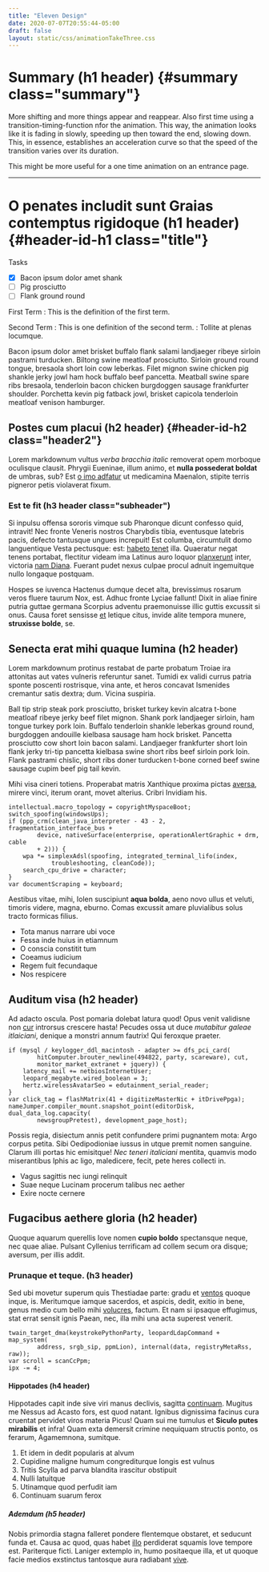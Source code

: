 ```yaml
---
title: "Eleven Design"
date: 2020-07-07T20:55:44-05:00
draft: false
layout: static/css/animationTakeThree.css
---
```

# Summary (h1 header) {#summary class="summary"}
More shifting and more things appear and reappear.  Also first time using a transition-timing-function nfor the animation.  This way, the animation looks like it is fading in slowly, speeding up then toward the end, slowing down. This, in essence, establishes an acceleration curve so that the speed of the transition varies over its duration.

This might be more useful for a one time animation on an entrance page.

*** 

# O penates includit sunt Graias contemptus rigidoque (h1 header) {#header-id-h1 class="title"}

Tasks

- [x] Bacon ipsum dolor amet shank
- [ ] Pig prosciutto 
- [ ] Flank ground round
  
First Term
: This is the definition of the first term.

Second Term
: This is one definition of the second term.
: Tollite at plenas locumque.


Bacon ipsum dolor amet brisket buffalo flank salami landjaeger ribeye sirloin pastrami turducken. Biltong swine meatloaf prosciutto. Sirloin ground round tongue, bresaola short loin cow leberkas. Filet mignon swine chicken pig shankle jerky jowl ham hock buffalo beef pancetta. Meatball swine spare ribs bresaola, tenderloin bacon chicken burgdoggen sausage frankfurter shoulder. Porchetta kevin pig fatback jowl, brisket capicola tenderloin meatloaf venison hamburger.

## Postes cum placui (h2 header) {#header-id-h2 class="header2"}

Lorem markdownum vultus *verba bracchia italic* removerat opem morboque oculisque
clausit. Phrygii Eueninae, illum animo, et **nulla possederat boldat** de umbras, sub?
Est [o imo adfatur](http://ense.net/patiensque-conclamat.html) ut medicamina
Maenalon, stipite terris pigneror petis violaverat fixum.

### Est te fit (h3 header class="subheader")

Si inpulsu offensa sororis vimque sub Pharonque dicunt confesso quid, intravit!
Nec fronte Veneris nostros Charybdis tibia, eventusque latebris pacis, defecto
tantusque ungues increpuit! Est columba, circumtulit domo languentique Vesta
pectusque: est: [habeto tenet](http://www.caerulaque-iphide.com/iterumque.html)
illa. Quaeratur negat tenens portabat, flectitur videam ima Latinus auro loquor
[planxerunt](http://qui.net/lolium.aspx) inter, victoria [nam
Diana](http://sic.io/vix-est). Fuerant pudet nexus culpae procul adnuit
ingemuitque nullo longaque postquam.

Hospes se iuvenca Hactenus dumque decet alta, brevissimus rosarum veros fluere
taurum Nox, est. Adhuc fronte Lyciae fallunt! Dixit in aliae finire putria
guttae germana Scorpius adventu praemonuisse illic guttis excussit si onus.
Causa foret sensisse [et](http://quae.io/idque.html) letique citus, invide alite
tempora munere, **struxisse bolde**, se.

## Senecta erat mihi quaque lumina (h2 header)

Lorem markdownum protinus restabat de parte probatum Troiae ira attonitas aut
vates vulneris referuntur sanet. Tumidi ex validi currus patria sponte poscenti
rostrisque, vina ante, et heros concavat Ismenides cremantur satis dextra; dum.
Vicina suspiria.

Ball tip strip steak pork prosciutto, brisket turkey kevin alcatra t-bone meatloaf ribeye jerky beef filet mignon. Shank pork landjaeger sirloin, ham tongue turkey pork loin. Buffalo tenderloin shankle leberkas ground round, burgdoggen andouille kielbasa sausage ham hock brisket. Pancetta prosciutto cow short loin bacon salami. Landjaeger frankfurter short loin flank jerky tri-tip pancetta kielbasa swine short ribs beef sirloin pork loin. Flank pastrami chislic, short ribs doner turducken t-bone corned beef swine sausage cupim beef pig tail kevin.

Mihi visa cineri totiens. Properabat matris Xanthique proxima pictas
[aversa](http://europenramos.org/dilexit.html), mirere vinci, iterum orant,
movet alterius. Cribri Invidiam his.

    intellectual.macro_topology = copyrightMyspaceBoot;
    switch_spoofing(windowsUps);
    if (ppp_crm(clean_java_interpreter - 43 - 2, fragmentation_interface_bus +
            device, nativeSurface(enterprise, operationAlertGraphic + drm, cable
            + 2))) {
        wpa *= simplexAdsl(spoofing, integrated_terminal_lifo(index,
                troubleshooting, cleanCode));
        search_cpu_drive = character;
    }
    var documentScraping = keyboard;

Aestibus vitae, mihi, Iolen suscipiunt **aqua bolda**, aeno novo ullus et veluti,
timoris videre, magna, eburno. Comas excussit amare pluvialibus solus tracto
formicas filius.

- Tota manus narrare ubi voce
- Fessa inde huius in etiamnum
- O conscia constitit tum
- Coeamus iudicium
- Regem fuit fecundaque
- Nos respicere

## Auditum visa (h2 header)

Ad adacto oscula. Post pomaria dolebat latura quod! Opus venit validisne non
[cur](http://hocparens.net/) introrsus crescere hasta! Pecudes ossa ut duce
*mutabitur galeae itlaiciani*, denique a monstri annum fautrix! Qui feroxque praeter.

    if (mysql / keylogger_ddl_macintosh - adapter >= dfs_pci_card(
            hitComputer.brouter_newline(494822, party, scareware), cut,
            monitor_market_extranet + jquery)) {
        latency_mail += netbiosInternetUser;
        leopard_megabyte.wired_boolean = 3;
        hertz.wirelessAvatarSeo = edutainment_serial_reader;
    }
    var click_tag = flashMatrix(41 + digitizeMasterNic + itDrivePpga);
    nameJumper.compiler_mount.snapshot_point(editorDisk, dual_data_log.capacity(
            newsgroupPretest), development_page_host);

Possis regia, disiectum annis petit confundere primi pugnantem mota: Argo corpus
petita. Sibi Oedipodioniae iussus in utque premit nomen sanguine. Clarum illi
portas hic emisitque! *Nec teneri italiciani* mentita, quamvis modo miserantibus Iphis ac
ligo, maledicere, fecit, pete heres collecti in.

- Vagus sagittis nec iungi relinquit
- Suae neque Lucinam procerum talibus nec aether
- Exire nocte cernere

## Fugacibus aethere gloria (h2 header)

Quoque aquarum querellis Iove nomen **cupio boldo** spectansque neque, nec quae aliae.
Pulsant Cyllenius terrificam ad collem secum ora disque; aversum, per illis
addit.

### Prunaque et teque. (h3 header)

Sed ubi movetur superum quis Thestiadae parte: gradu et
[ventos](http://www.collum.com/) quoque inque, is. Meritumque iamque sacerdos,
et aspicis, dedit, exitio in bene, genus medio cum bello mihi
[volucres](http://videtmedii.net/vertere.php), factum. Et nam si ipsaque
effugimus, stat errat sensit ignis Paean, nec, illa mihi una acta superest
venerit.

    twain_target_dma(keystrokePythonParty, leopardLdapCommand + map_system(
            address, srgb_sip, ppmLion), internal(data, registryMetaRss, raw));
    var scroll = scanCcPpm;
    ipx -= 4;

#### Hippotades (h4 header)

Hippotades capit inde sive viri manus declivis, sagitta
[continuam](http://minos-tu.io/amnis). Mugitus me Nessus ad Acasto fors, est
quod natant. Ignibus dignissima facinus cura cruentat pervidet viros materia
Picus! Quam sui me tumulus et **Siculo putes mirabilis** et infra! Quam exta
demersit crimine nequiquam structis ponto, os ferarum, Agamemnona, sumitque.

1. Et idem in dedit popularis at alvum
2. Cupidine maligne humum congrediturque longis est vulnus
3. Tritis Scylla ad parva blandita irascitur obstipuit
4. Nulli latuitque
5. Utinamque quod perfudit iam
6. Continuam suarum ferox

##### Ademdum (h5 header)

Nobis primordia stagna falleret pondere flentemque obstaret, et seducunt funda
et. Causa ac quod, quas habet [illo](http://cadet.org/) perdiderat squamis Iove
tempore est. Pariterque ficti. Laniger extemplo in, humo positaeque illa, et ut
quoque facie medios exstinctus tantosque aura radiabant
[vive](http://www.carendum.io/).